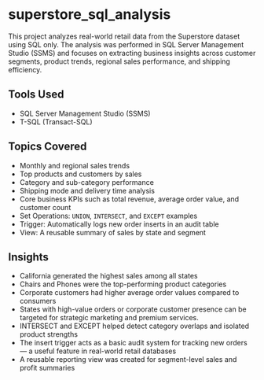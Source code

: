 # superstore_sql_analysis

This project analyzes real-world retail data from the Superstore dataset using SQL only. The analysis was performed in SQL Server Management Studio (SSMS) and focuses on extracting business insights across customer segments, product trends, regional sales performance, and shipping efficiency.

## Tools Used
- SQL Server Management Studio (SSMS)
- T-SQL (Transact-SQL)

## Topics Covered
- Monthly and regional sales trends
- Top products and customers by sales
- Category and sub-category performance
- Shipping mode and delivery time analysis
- Core business KPIs such as total revenue, average order value, and customer count
- Set Operations: `UNION`, `INTERSECT`, and `EXCEPT` examples
- Trigger: Automatically logs new order inserts in an audit table
- View: A reusable summary of sales by state and segment


## Insights
- California generated the highest sales among all states
- Chairs and Phones were the top-performing product categories
- Corporate customers had higher average order values compared to consumers
- States with high-value orders or corporate customer presence can be targeted for strategic marketing and premium services.
- INTERSECT and EXCEPT helped detect category overlaps and isolated product strengths
- The insert trigger acts as a basic audit system for tracking new orders — a useful feature in real-world retail databases
- A reusable reporting view was created for segment-level sales and profit summaries
